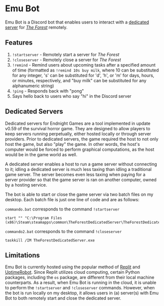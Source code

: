 # Emu Bot
Emu Bot is a Discord bot that enables users to interact with a [dedicated server](https://theforest.fandom.com/wiki/Dedicated_Servers) for *[The Forest](https://store.steampowered.com/app/242760/The_Forest/)* remotely.

## Features
1. `!startserver` - Remotely start a server for *The Forest*
2. `!closeserver` - Remotely close a server for *The Forest*
3. `!remind` - Remind users about upcoming tasks after a specified amount of time (formatted as `!remind 10s buy milk`, where 10
can be substituted for any integer, 's' can be substituted for 'd', 'h', or 'm' for days, hours, or minutes, respectively, and
"buy milk" can be substituted for any alphanumeric string)
4. `!ping` - Responds back with "pong"
5. Says hello back to users who say "hi" in the Discord server

## Dedicated Servers
Dedicated servers for Endnight Games are a tool implemented in update v0.59 of the survival horror game. They are designed to allow players to keep servers running perpetually, either hosted locally or through server providers. Prior to dedicated servers, the game required the host to not only host the game, but also "play" the game. In other words, the host's computer would be forced to perform graphical computations, as the host would be in the game world as well. 

A dedicated server enables a host to run a game server without connecting to it; idling a dedicated server is much less taxing than idling a traditional game server. The server becomes even less taxing when paying for a server provider so that the game server is ran on another computer, owned by a hosting service.

The bot is able to start or close the game server via two batch files on my desktop. Each batch file is just one line of code and are as follows:

`commando.bat` corresponds to the command `!startserver`
```
start "" "C:\Program Files (x86)\Steam\steamapps\common\TheForestDedicatedServer\TheForestDedicatedServer.exe"
```
`commando2.bat` corresponds to the command `!closeserver`
```
taskkill /IM TheForestDedicatedServer.exe
```

## Limitations
Emu Bot is currently hosted using the popular method of [Replit](https://replit.com/) and [UptimeRobot](https://uptimerobot.com/). Since Replit utilizes cloud computing, certain Python packages, including the `os` package, are different from their local machine counterparts. As a result, when Emu Bot is running in the cloud, it is unable to perform the `!startserver` and `!closeserver` commands. However, when the bot is run locally on my desktop, it allows users in (a) server(s) with Emu Bot to both remotely start and close the dedicated server.
